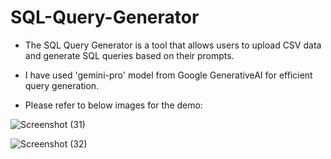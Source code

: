 # SQL-Query-Generator

+ The SQL Query Generator is a tool that allows users to upload CSV data and generate SQL queries based on their prompts.
+ I have used 'gemini-pro' model from Google GenerativeAI for efficient query generation.

+ Please refer to below images for the demo:

![Screenshot (31)](https://github.com/kdhananiUH/SQL-Query-Generator/assets/111707291/d16dc17d-0712-4160-90db-49c34d08f301)

![Screenshot (32)](https://github.com/kdhananiUH/SQL-Query-Generator/assets/111707291/cff25c6d-bb7e-42b4-a3fa-056404a9dbc5)
